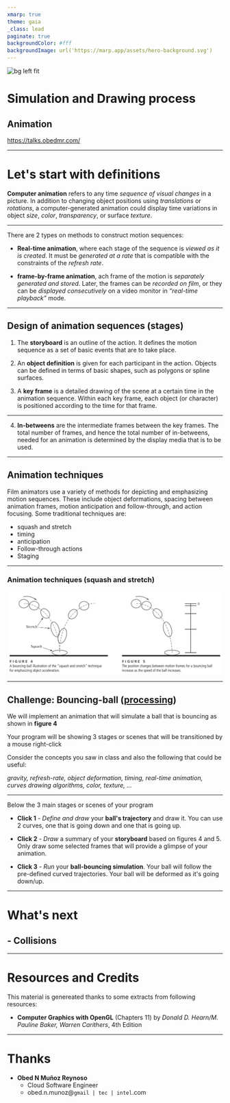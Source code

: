 ```yaml
---
xmarp: true
theme: gaia
_class: lead
paginate: true
backgroundColor: #fff
backgroundImage: url('https://marp.app/assets/hero-background.svg')
---
```


![bg left fit](https://blog.animationmentor.com/wp-content/uploads/2020/08/AntonioVieira-AristotleComp-1024x538.jpg)

# **Simulation and Drawing process**
## Animation

https://talks.obedmr.com/


---

# Let's start with definitions

**Computer animation** refers to any time _sequence of visual changes_ in a picture. In addition to changing object positions using _translations_ or _rotations_, a computer-generated animation could display time variations in object _size_, _color_, _transparency_, or surface _texture_.

---

There are 2 types on methods to construct motion sequences:

- **Real-time animation**, where each stage of the sequence is _viewed as it is created_. It must be _generated at a rate_ that is compatible with the constraints of the _refresh rate_.

- **frame-by-frame animation**, ach frame of the motion is _separately generated and stored_. Later, the frames can be _recorded on film_, or they can be _displayed consecutively_ on a video monitor in _“real-time playback”_ mode.


---

## Design of animation sequences (stages)


1. The **storyboard** is an outline of the action. It defines the motion sequence as a set of basic events that are to take place.

2. An **object definition** is given for each participant in the action. Objects can be defined in terms of basic shapes, such as polygons or spline surfaces.

3. A **key frame** is a detailed drawing of the scene at a certain time in the animation sequence. Within each key frame, each object (or character) is positioned according to the time for that frame.


---

4. **In-betweens** are the intermediate frames between the key frames. The total number of frames, and hence the total number of in-betweens, needed for an animation is determined by the display media that is to be used.


---

## Animation techniques

Film animators use a variety of methods for depicting and emphasizing motion sequences. These include object deformations, spacing between animation frames, motion anticipation and follow-through, and action focusing. Some traditional techniques are:

- squash and stretch
- timing
- anticipation
- Follow-through actions
- Staging


---

### Animation techniques (squash and stretch)

![bg contain](images/squash-and-stretch.png)


---

## Challenge: Bouncing-ball ([processing](https://editor.p5js.org/obedmr/sketches/MndRvAovs))

We will implement an animation that will simulate a ball that is bouncing as shown in  **figure 4**

Your program will be showing 3 stages or scenes that will be transitioned by a mouse right-click

Consider the concepts you saw in class and also the following that could be useful:

_gravity, refresh-rate, object deformation, timing, real-time animation, curves drawing algorithms, color, texture, ..._


---

Below the 3 main stages or scenes of your program

- **Click 1** - _Define and draw_ your **ball's trajectory** and draw it. You can use 2 curves, one that is going down and one that is going up.

- **Click 2** - _Draw_ a summary of your **storyboard** based on figures 4 and 5. Only draw some selected frames that will provide a glimpse of your animation.

- **Click 3** - _Run_ your **ball-bouncing simulation**. Your ball will follow the pre-defined curved trajectories. Your ball will be deformed as it's going down/up.


---

# What's next

## - Collisions


---

# Resources and Credits
This material is genereated thanks to some extracts from following resources:

- **Computer Graphics with OpenGL** (Chapters 11) by _Donald D. Hearn/M. Pauline Baker, Warren Carithers_, 4th Edition


---

# Thanks

- **Obed N Muñoz Reynoso**
	- Cloud Software Engineer
	- obed.n.munoz@``gmail | tec | intel``.com
